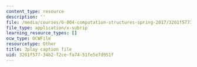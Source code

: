 ```yaml
---
content_type: resource
description: ''
file: /media/courses/6-004-computation-structures-spring-2017/3201f57734b2f2cefa7451fe5e7d951f_m42nkRJwCKY.srt
file_type: application/x-subrip
learning_resource_types: []
ocw_type: OCWFile
resourcetype: Other
title: 3play caption file
uid: 3201f577-34b2-f2ce-fa74-51fe5e7d951f
---
```

